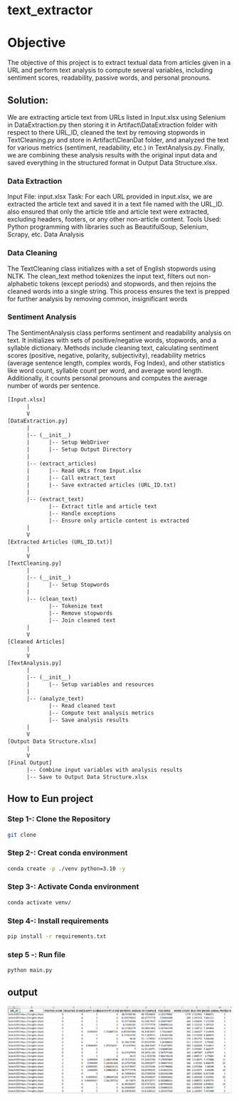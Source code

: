 # text_extractor

# Objective
The objective of this project is to extract textual data from articles given in a URL and perform text analysis to compute several variables, including sentiment scores, readability, passive words, and personal pronouns.

## Solution:

We are extracting article text from URLs listed in Input.xlsx using Selenium in DataExtraction.py then storing it in Artifact\DataExtraction folder with respect to there URL_ID, cleaned the text by removing stopwords in TextCleaning.py and store in Artifact\CleanDat folder, and analyzed the text for various metrics (sentiment, readability, etc.) in TextAnalysis.py. Finally, we are combining these analysis results with the original input data and saved everything in the structured format in Output Data Structure.xlsx.

### Data Extraction
Input File: input.xlsx
Task: For each URL provided in input.xlsx, we are extracted the article text and saved it in a text file named with the URL_ID. also ensured that only the article title and article text were extracted, excluding headers, footers, or any other non-article content.
Tools Used: Python programming with libraries such as BeautifulSoup, Selenium, Scrapy, etc.
Data Analysis

### Data Cleaning
The TextCleaning class initializes with a set of English stopwords using NLTK. The clean_text method tokenizes the input text, filters out non-alphabetic tokens (except periods) and stopwords, and then rejoins the cleaned words into a single string. This process ensures the text is prepped for further analysis by removing common, insignificant words

### Sentiment Analysis
The SentimentAnalysis class performs sentiment and readability analysis on text. It initializes with sets of positive/negative words, stopwords, and a syllable dictionary. Methods include cleaning text, calculating sentiment scores (positive, negative, polarity, subjectivity), readability metrics (average sentence length, complex words, Fog Index), and other statistics like word count, syllable count per word, and average word length. Additionally, it counts personal pronouns and computes the average number of words per sentence.

```
[Input.xlsx]
      |
      V
[DataExtraction.py]
      |
      |-- (__init__)
      |      |-- Setup WebDriver
      |      |-- Setup Output Directory
      |
      |-- (extract_articles)
      |      |-- Read URLs from Input.xlsx
      |      |-- Call extract_text
      |      |-- Save extracted articles (URL_ID.txt)
      |
      |-- (extract_text)
             |-- Extract title and article text
             |-- Handle exceptions
             |-- Ensure only article content is extracted
      |
      V
[Extracted Articles (URL_ID.txt)]
      |
      V
[TextCleaning.py]
      |
      |-- (__init__)
      |      |-- Setup Stopwords
      |
      |-- (clean_text)
             |-- Tokenize text
             |-- Remove stopwords
             |-- Join cleaned text
      |
      V
[Cleaned Articles]
      |
      V
[TextAnalysis.py]
      |
      |-- (__init__)
      |      |-- Setup variables and resources
      |
      |-- (analyze_text)
             |-- Read cleaned text
             |-- Compute text analysis metrics
             |-- Save analysis results
      |
      V
[Output Data Structure.xlsx]
      |
      V
[Final Output]
      |-- Combine input variables with analysis results
      |-- Save to Output Data Structure.xlsx

```

## How to Eun project 
### Step 1-: Clone the Repository
```bash
git clone 
```

### Step 2-: Creat conda environment
```bash
conda create -p ./venv python=3.10 -y
```

### Step 3-: Activate Conda environment
```bash
conda activate venv/
```

### Step 4-: Install requirements
```bash
pip install -r requirements.txt
```

### step 5 -: Run file
```bash
python main.py
```
## output
![](https://raw.githubusercontent.com/NeHa77A/text_extractor_v2/main/task_output.png)
